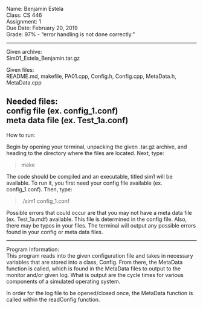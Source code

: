 Name: Benjamin Estela  
Class: CS 446  
Assignment: 1  
Due Date: February 20, 2019  
Grade: 97% - “error handling is not done correctly.”

---  

Given archive:  
Sim01_Estela_Benjamin.tar.gz  

Given files:  
README.md, makefile, PA01.cpp, Config.h, 
Config.cpp, MetaData.h, MetaData.cpp  

Needed files:  
config file (ex. config_1.conf)  
meta data file (ex. Test_1a.conf)  
---  

How to run:  

Begin by opening your terminal, unpacking the given .tar.gz archive, 
and heading to the directory where the files are located. 
Next, type:   

>make  

The code should be compiled and an executable, titled sim1 will be available. 
To run it, you first need your config file available (ex. config_1.conf).
Then, type:

>./sim1 config_1.conf

Possible errors that could occur are that you may not have a meta data 
file (ex. Test_1a.mdf) available. This file is determined in the config file.
Also, there may be typos in your files. The terminal will output any possible
errors found in your config or meta data files.

---  

Program Information:  
This program reads into the given configuration file and takes in necessary 
variables that are stored into a class, Config. From there, the MetaData 
function is called, which is found in the MetaData files to output to the
monitor and/or given log. What is output are the cycle times for various
components of a simulated operating system.  

In order for the log file to be opened/closed once, the MetaData function 
is called within the readConfig function.
